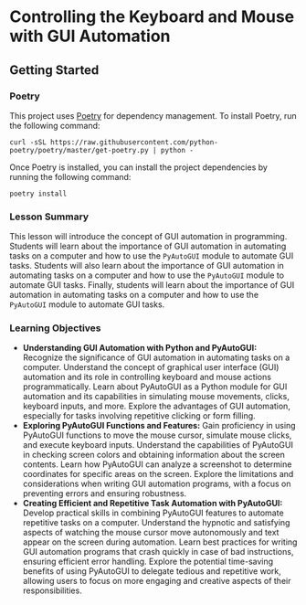# Controlling the Keyboard and Mouse with GUI Automation

## Getting Started

### Poetry

This project uses [Poetry](https://python-poetry.org/) for dependency management. To install Poetry, run the following
command:

```shell
curl -sSL https://raw.githubusercontent.com/python-poetry/poetry/master/get-poetry.py | python -
```

Once Poetry is installed, you can install the project dependencies by running the following command:

```shell
poetry install
```

### Lesson Summary

This lesson will introduce the concept of GUI automation in programming. Students will learn about the importance of GUI
automation in automating tasks on a computer and how to use the `PyAutoGUI` module to automate GUI tasks. Students will
also learn about the importance of GUI automation in automating tasks on a computer and how to use the `PyAutoGUI`
module to automate GUI tasks. Finally, students will learn about the importance of GUI automation in automating tasks
on a computer and how to use the `PyAutoGUI` module to automate GUI tasks.

### Learning Objectives
- **Understanding GUI Automation with Python and PyAutoGUI:** Recognize the significance of GUI automation in automating
  tasks on a computer. Understand the concept of graphical user interface (GUI) automation and its role in controlling
  keyboard and mouse actions programmatically. Learn about PyAutoGUI as a Python module for GUI automation and its
  capabilities in simulating mouse movements, clicks, keyboard inputs, and more. Explore the advantages of GUI
  automation, especially for tasks involving repetitive clicking or form filling.
- **Exploring PyAutoGUI Functions and Features:** Gain proficiency in using PyAutoGUI functions to move the mouse
  cursor, simulate mouse clicks, and execute keyboard inputs. Understand the capabilities of PyAutoGUI in checking
  screen colors and obtaining information about the screen contents. Learn how PyAutoGUI can analyze a screenshot to
  determine coordinates for specific areas on the screen. Explore the limitations and considerations when writing GUI
  automation programs, with a focus on preventing errors and ensuring robustness.
- **Creating Efficient and Repetitive Task Automation with PyAutoGUI:** Develop practical skills in combining PyAutoGUI
  features to automate repetitive tasks on a computer. Understand the hypnotic and satisfying aspects of watching the
  mouse cursor move autonomously and text appear on the screen during automation. Learn best practices for writing GUI
  automation programs that crash quickly in case of bad instructions, ensuring efficient error handling. Explore the
  potential time-saving benefits of using PyAutoGUI to delegate tedious and repetitive work, allowing users to focus on
  more engaging and creative aspects of their responsibilities.

